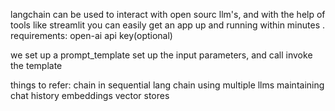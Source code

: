 langchain can be used to interact with open sourc llm's, 
and with the help of tools like streamlit you can easily get an app up and running within minutes
.
requirements:
open-ai api key(optional)

we set up a prompt_template
set up the input parameters, 
and call invoke the template

things to refer:
chain in
sequential lang chain
using multiple llms
maintaining chat history
embeddings
vector stores
